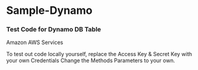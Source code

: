 # Sample-Dynamo

### Test Code for Dynamo DB Table
Amazon AWS Services

To test out code locally yourself, replace the Access Key & Secret Key with your own Credentials 
Change the Methods Parameters to your own. 

